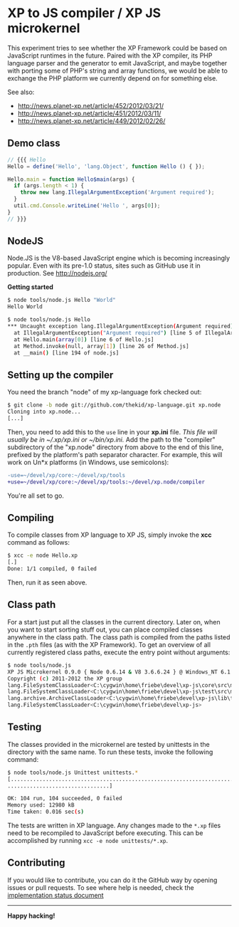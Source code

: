 XP to JS compiler / XP JS microkernel
=====================================
This experiment tries to see whether the XP Framework could be based on
JavaScript runtimes in the future. Paired with the XP compiler, its PHP
language parser and the generator to emit JavaScript, and maybe together 
with porting some of PHP's string and array functions, we would be able 
to exchange the PHP platform we currently depend on for something else.

See also:

* http://news.planet-xp.net/article/452/2012/03/21/
* http://news.planet-xp.net/article/451/2012/03/11/
* http://news.planet-xp.net/article/449/2012/02/26/

Demo class
----------

```javascript
// {{{ Hello
Hello = define('Hello', 'lang.Object', function Hello () { });

Hello.main = function Hello$main(args) {
  if (args.length < 1) {
    throw new lang.IllegalArgumentException('Argument required');
  }
  util.cmd.Console.writeLine('Hello ', args[0]);
}
// }}}

```


NodeJS
------
Node.JS is the V8-based JavaScript engine which is becoming increasingly
popular. Even with its pre-1.0 status, sites such as GitHub use it in 
production.
See http://nodejs.org/

**Getting started**

```sh
$ node tools/node.js Hello "World"
Hello World
```

```sh
$ node tools/node.js Hello
*** Uncaught exception lang.IllegalArgumentException(Argument required)
  at IllegalArgumentException("Argument required") [line 5 of IllegalArgumentException.js]
  at Hello.main(array[0]) [line 6 of Hello.js]
  at Method.invoke(null, array[1]) [line 26 of Method.js]
  at __main() [line 194 of node.js]
```


Setting up the compiler
-----------------------
You need the branch "node" of my xp-language fork checked out:

```sh
$ git clone -b node git://github.com/thekid/xp-language.git xp.node
Cloning into xp.node...
[...]
```

Then, you need to add this to the `use` line in your **xp.ini** file. *This
file will usually be in ~/.xp/xp.ini or ~/bin/xp.ini.* Add the path to the
"compiler" subdirectory of the "xp.node" directory from above to the end
of this line, prefixed by the platform's path separator character. For 
example, this will work on Un*x platforms (in Windows, use semicolons):

```diff
-use=~/devel/xp/core:~/devel/xp/tools
+use=~/devel/xp/core:~/devel/xp/tools:~/devel/xp.node/compiler
```

You're all set to go.


Compiling
---------
To compile classes from XP language to XP JS, simply invoke the **xcc** 
command as follows:

```sh
$ xcc -e node Hello.xp
[.]
Done: 1/1 compiled, 0 failed
```

Then, run it as seen above.


Class path
----------
For a start just put all the classes in the current directory. Later on,
when you want to start sorting stuff out, you can place compiled classes 
anywhere in the class path. The class path is compiled from the paths 
listed in the `.pth` files (as with the XP Framework). To get an overview 
of all currently registered class paths, execute the entry point without 
arguments:

```sh
$ node tools/node.js
XP JS Microkernel 0.9.0 { Node 0.6.14 & V8 3.6.6.24 } @ Windows_NT 6.1.7600 (ia32)
Copyright (c) 2011-2012 the XP group
lang.FileSystemClassLoader<C:\cygwin\home\friebe\devel\xp-js\core\src\main\js>
lang.FileSystemClassLoader<C:\cygwin\home\friebe\devel\xp-js\test\src\main\js>
lang.archive.ArchiveClassLoader<C:\cygwin\home\friebe\devel\xp-js\lib\tools.xar>
lang.FileSystemClassLoader<C:\cygwin\home\friebe\devel\xp-js>
```


Testing
-------
The classes provided in the microkernel are tested by unittests in the
directory with the same name. To run these tests, invoke the following
command:

```sh
$ node tools/node.js Unittest unittests.*
[........................................................................
................................]

OK: 104 run, 104 succeeded, 0 failed
Memory used: 12980 kB
Time taken: 0.016 sec(s)
```

The tests are written in XP language. Any changes made to the `*.xp`
files need to be recompiled to JavaScript before executing. This can be 
accomplished by running `xcc -e node unittests/*.xp`.


Contributing
------------
If you would like to contribute, you can do it the GitHub way by opening
issues or pull requests. To see where help is needed, check the 
[implementation status document](https://github.com/thekid/xp-js/blob/master/docs/status.md)


* * *


**Happy hacking!**
